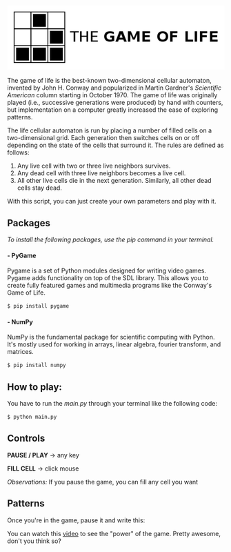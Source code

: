 ![Image description](logo.png)

The game of life is the best-known two-dimensional cellular automaton, invented by John H. Conway and popularized in Martin Gardner's *Scientific American* column starting in October 1970. The game of life was originally played (i.e., successive generations were produced) by hand with counters, but implementation on a computer greatly increased the ease of exploring patterns.

The life cellular automaton is run by placing a number of filled cells on a two-dimensional grid. Each generation then switches cells on or off depending on the state of the cells that surround it. The rules are defined as follows:

1. Any live cell with two or three live neighbors survives.
2. Any dead cell with three live neighbors becomes a live cell.
3. All other live cells die in the next generation. Similarly, all other dead cells stay dead.

With this script, you can just create your own parameters and play with it.

## Packages
*To install the following packages, use the pip command in your terminal.*

#### - PyGame
Pygame is a set of Python modules designed for writing video games. Pygame adds functionality on top of the SDL library. This allows you to create fully featured games and multimedia programs like the Conway's Game of Life.

```python
$ pip install pygame
```
#### - NumPy
NumPy is the fundamental package for scientific computing with Python. It's mostly used for working in arrays, linear algebra, fourier transform, and matrices. 

```python
$ pip install numpy
```

## How to play:
You have to run the *main.py* through your terminal like the following code:
```python
$ python main.py
```

## Controls

**PAUSE / PLAY** -> any key

**FILL CELL** -> click mouse

*Observations:* If you pause the game, you can fill any cell you want

## Patterns
Once you're in the game, pause it and write this:



You can watch this [video](https://www.youtube.com/watch?v=C2vgICfQawE) to see the "power" of the game. Pretty awesome, don't you think so?
